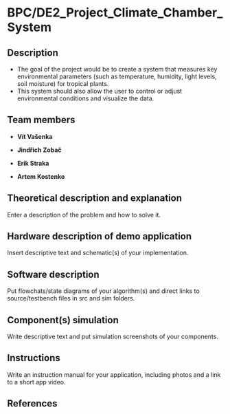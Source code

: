 # BPC/DE2_Project_Climate_Chamber_System

## Description
 - The goal of the project would be to create a system that measures key environmental parameters (such as temperature, humidity, light levels, soil moisture) for tropical plants.
 - This system should also allow the user to control or adjust environmental conditions and visualize the data.

## Team members

- **Vít Vašenka**


- **Jindřich Zobač**


- **Erik Straka**


- **Artem Kostenko**


## Theoretical description and explanation

Enter a description of the problem and how to solve it.

## Hardware description of demo application

Insert descriptive text and schematic(s) of your implementation.

## Software description

Put flowchats/state diagrams of your algorithm(s) and direct links to source/testbench files in src and sim folders.

## Component(s) simulation

Write descriptive text and put simulation screenshots of your components.

## Instructions

Write an instruction manual for your application, including photos and a link to a short app video.

## References

